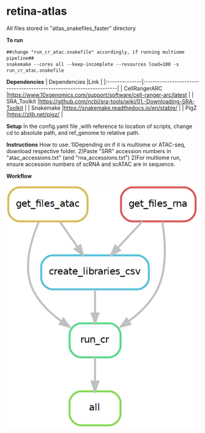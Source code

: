 # retina-atlas
All files stored in "atlas_snakefiles_faster" directory

**To run**
```
##change "run_cr_atac.snakefile" accordingly, if running multiome pipeline##
snakemake --cores all --keep-incomplete --resources load=100 -s run_cr_atac.snakefile
```
**Dependencies**
| Dependencies  |Link                                                                |
|:--------------|:-------------------------------------------------------------------|
| CellRangerARC |https://www.10xgenomics.com/support/software/cell-ranger-arc/latest |
| SRA_Toolkit   |https://github.com/ncbi/sra-tools/wiki/01.-Downloading-SRA-Toolkit  |
| Snakemake     |https://snakemake.readthedocs.io/en/stable/                         |
| PigZ          |https://zlib.net/pigz/                                              |

**Setup**
In the config.yaml file ,with reference to location of scripts, change cd to absolute path, and ref_genome to relative path.

**Instructions**
How to use:
1)Depending on if it is multiome or ATAC-seq, download respective folder.
2)Paste "SRR" accession numbers in "atac_accessions.txt" (and "rna_accessions.txt")
2)For multiome run, ensure accession numbers of scRNA and scATAC are in sequence.

**Workflow**

![plot](./run_cr.PNG)
